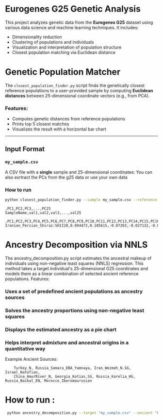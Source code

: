 # Eurogenes G25 Genetic Analysis

This project analyzes genetic data from the **Eurogenes G25** dataset using various data science and machine learning techniques. It includes:

- Dimensionality reduction 
- Clustering of populations and individuals
- Visualization and interpretation of population structure
- Closest population matching via Euclidean distance


# Genetic Population Matcher

The `closest_population_finder.py` script finds the genetically closest reference populations to a user-provided sample by computing **Euclidean distances** between 25-dimensional coordinate vectors (e.g., from PCA).

###  Features:
- Computes genetic distances from reference populations
- Prints top 5 closest matches
- Visualizes the result with a horizontal bar chart

---

##  Input Format

###  `my_sample.csv`
A CSV file with a **single** sample and 25-dimensional coordinates:
You can also exrtract the PCs from the g25 data or use your own data 
### How to run 

```bash
python closest_population_finder.py --sample my_sample.csv --reference Global25_PCA_modern_scaled.csv --top_n 10 --output plot.png

```

```csv
,PC1,PC2,PC3,...,PC25
SampleName,val1,val2,val3,...,val25
```
```Example
,PC1,PC2,PC3,PC4,PC5,PC6,PC7,PC8,PC9,PC10,PC11,PC12,PC13,PC14,PC15,PC16,PC17,PC18,PC19,PC20,PC21,PC22,PC23,PC24,PC25
Iranian_Persian_Shiraz:SHII20,0.094473,0.105615,-0.07203,-0.027132,-0.046162,-0.006136,0.001175,-0.009692,-0.038246,-0.017312,0.00341,-0.004646,0,-0.004679,0.004614,0.013259,-0.010691,0.002534,0.004399,-0.004877,0.008984,-0.001855,-0.002095,-0.005061,0.00479
```
# Ancestry Decomposition via NNLS

The ancestry_decomposition.py script estimates the ancestral makeup of individuals using non-negative least squares (NNLS) regression. This method takes a target individual's 25-dimensional G25 coordinates and models them as a linear combination of selected ancient reference populations.
Features:

  ### Uses a set of predefined ancient populations as ancestry sources

  ### Solves the ancestry proportions using non-negative least squares

  ### Displays the estimated ancestry as a pie chart

  ### Helps interpret admixture and ancestral origins in a quantitative way

Example Ancient Sources:
```
    Turkey_N, Russia_Samara_EBA_Yamnaya, Iran_Wezmeh_N.SG, Israel_Natufian,
    China_AmurRiver_N, Georgia_Kotias.SG, Russia_Karelia_HG, Russia_Baikal_EN, Morocco_Iberomaurusian
```
# How to run : 
```bash
 python ancestry_decomposition.py --target "my_sample.csv" --ancient "Global25_PCA_scaled (Ancient Individuals).csv"
```
